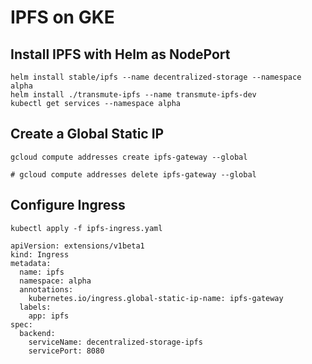 # IPFS on GKE



## Install IPFS with Helm as NodePort
```
helm install stable/ipfs --name decentralized-storage --namespace alpha
helm install ./transmute-ipfs --name transmute-ipfs-dev
kubectl get services --namespace alpha
```


## Create a Global Static IP
```
gcloud compute addresses create ipfs-gateway --global

# gcloud compute addresses delete ipfs-gateway --global

```


## Configure Ingress

`kubectl apply -f ipfs-ingress.yaml`

```
apiVersion: extensions/v1beta1
kind: Ingress
metadata:
  name: ipfs
  namespace: alpha
  annotations:
    kubernetes.io/ingress.global-static-ip-name: ipfs-gateway
  labels:
    app: ipfs
spec:
  backend:
    serviceName: decentralized-storage-ipfs
    servicePort: 8080
```



